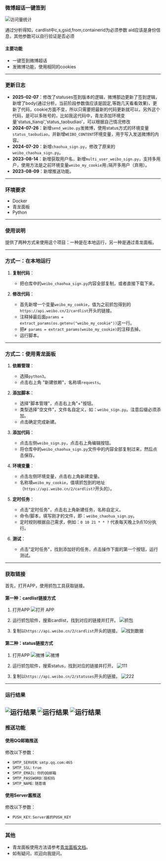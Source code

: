 ### 微博超话一键签到

![访问量统计](https://komarev.com/ghpvc/?username=wd210010&style=flat-square)

通过分析得知，cardlist中c,s,gsid,from,containerid为必须参数
aid应该是身份信息，其他参数可以自行验证是否必须

#### 主要功能

- 一键签到微博超话
- 发微博功能，使用相同的cookies

---

### 更新日志
- **2025-02-07**：修改了statuses签到版本的逻辑，微博那边更新了签到逻辑，新增了body(通过分析，当前阶段参数值应该是固定,等跑几天看看效果)，更新了代码，cookie方面不变，所以只需要把最新的代码更新就可以，另外这个代码，是可以多账号的，比如我这代码中，青龙添加环境变量'status_tianqi','status_taobudiao'，可以根据自己情况修改
- **2024-07-26**：新增`send_weibo.py`发微博，使用status方式的环境变量`status_taobudiao`，并新增`WEIBO_CONTENT`环境变量，用于写入发送微博的内容。
- **2024-07-20**：新增`chaohua_sign.py`，修改了原来的`weibo_chaohua_sign.py`。
- **2023-08-14**：新增获取用户名，新增`multi_user_weibo_sign.py`，支持多用户，使用方法是之前环境变量`weibo_my_cookie`用`;`隔开多用户（弃用）。
- **2023-08-09**：新增推送功能。

---

### 环境要求

- Docker
- 青龙面板
- Python

---

### 使用说明

提供了两种方式来使用这个项目：一种是在本地运行，另一种是通过青龙面板。

---

### 方式一：在本地运行

1. **复制代码**：
   - 把仓库中的`weibo_chaohua_sign.py`内容全部复制，或者直接下载下来。

2. **修改代码**：
   - 首先新增一个变量`weibo_my_cookie`，值为之前抓包得到的`https://api.weibo.cn/2/cardlist`开头的链接。
   - 注释掉最后面`params = extract_params(os.getenv("weibo_my_cookie"))`这一行。
   - 把`# params = extract_params(weibo_my_cookie)`的注释去掉。
   - 运行脚本。

---

### 方式二：使用青龙面板

1. **依赖管理**：
   - 选择`python3`。
   - 点击右上角 "新建依赖"，名称填`requests`。

2. **添加脚本**：
   - 选择"脚本管理"，点击右上角"+"按钮。
   - 类型选择"空文件"，文件名自定义，如：`weibo_sign.py`。注意后缀必须添加。
   - 点击确定完成新建。

3. **添加代码**：
   - 点击左侧`weibo_sign.py`，点击右上角编辑按钮。
   - 将仓库中的`weibo_chaohua_sign.py`文件中的内容全部复制过来，然后点击保存。

4. **环境变量**：
   - 点击左侧环境变量，点击右上角新建变量。
   - 名称填`weibo_my_cookie`，值填抓包到的地址（`https://api.weibo.cn/2/cardlist?`开头的）。

5. **定时任务**：
   - 点击"定时任务"，点击右上角新建任务，名称自定义。
   - 命令/脚本，填写刚才的文件，即：`weibo_chaohua_sign.py`。
   - 定时规则根据自己需求，例如：`0 10 21 * * ?` 代表每天晚上9点10分执行。

6. **测试**：
   - 点击"定时任务"，找到添加好的任务，点击操作下面的第一个按钮，运行测试。

---

### 获取链接

首先，打开APP，使用抓包工具获取链接。

#### 第一种：cardlist链接方式

1. 打开APP
   ![打开 APP](images/20230804213711.jpg)

2. 运行抓包软件，搜索cardlist，找到对应的链接并打开。
   ![抓包](images/20230804213710.jpg)

3. 复制以`https://api.weibo.cn/2/cardlist`开头的链接。
   ![找到数据](images/20230804222552.jpg)

#### 第二种：status链接方式

1. 打开APP
   ![微博](https://github.com/user-attachments/assets/789233c7-7468-45d7-8b15-078e1a1f3a4c)
   ![微博](https://github.com/user-attachments/assets/be3326b3-4b25-4654-9ebd-92ec41881cfb)

2. 运行抓包软件，搜索status，找到对应的链接并打开。
   ![111](https://github.com/user-attachments/assets/fecbdae8-52ca-4ddd-a655-229289cb2f79)

3. 复制以`https://api.weibo.cn/2/statuses`开头的链接。
   ![222](https://github.com/user-attachments/assets/69c375e1-0b87-448e-a8e5-3d3e2ba30b67)

---

### 运行结果

![运行结果](https://github.com/user-attachments/assets/f5276d6b-6378-44dd-b188-3a30251a1564)
![运行结果](![微信截图_20250207112445](https://github.com/user-attachments/assets/2708b42b-b7fb-47df-9e14-182b7fb4d4e8)
)
![运行结果](![微信截图_20250207112506](https://github.com/user-attachments/assets/41c0e6b7-6055-4a0f-9f43-53efbf3a3829)
)
---

### 推送功能

#### 使用QQ邮箱推送

修改以下参数：

- `SMTP_SERVER`: `smtp.qq.com:465`
- `SMTP_SSL`: `true`
- `SMTP_EMAIL`: `你的QQ邮箱`
- `SMTP_PASSWORD`: `授权码`
- `SMTP_NAME`: `随意填`

#### 使用Server酱推送

修改以下参数：

- `PUSH_KEY`: `Server酱的PUSH_KEY`

---

### 其他

- 青龙面板使用方法请参考[青龙面板文档](https://github.com/whyour/qinglong)。
- 如有疑问，欢迎向我提问。
